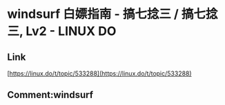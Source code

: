 # windsurf 白嫖指南 - 搞七捻三 / 搞七捻三, Lv2 - LINUX DO
## Link 
 [https://linux.do/t/topic/533288](https://linux.do/t/topic/533288) 
 ## Comment:windsurf